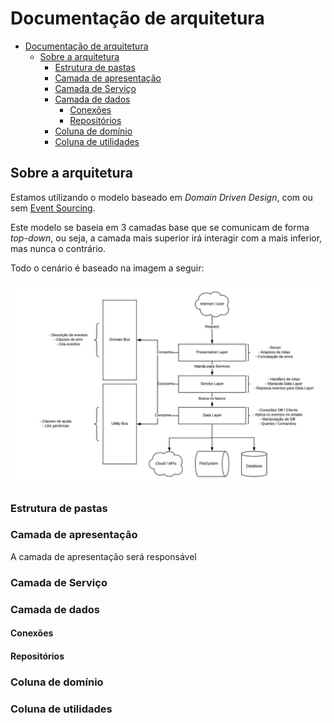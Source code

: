 # Documentação de arquitetura

<!-- TOC -->

- [Documentação de arquitetura](#documentação-de-arquitetura)
  - [Sobre a arquitetura](#sobre-a-arquitetura)
    - [Estrutura de pastas](#estrutura-de-pastas)
    - [Camada de apresentação](#camada-de-apresentação)
    - [Camada de Serviço](#camada-de-serviço)
    - [Camada de dados](#camada-de-dados)
      - [Conexões](#conexões)
      - [Repositórios](#repositórios)
    - [Coluna de domínio](#coluna-de-domínio)
    - [Coluna de utilidades](#coluna-de-utilidades)

<!-- /TOC -->

## Sobre a arquitetura

Estamos utilizando o modelo baseado em *Domain Driven Design*, com ou sem [Event Sourcing](https://martinfowler.com/eaaDev/EventSourcing.html).

Este modelo se baseia em 3 camadas base que se comunicam de forma *top-down*, ou seja, a camada mais superior irá interagir com a mais inferior, mas nunca o contrário.

Todo o cenário é baseado na imagem a seguir:

![](./images/NXCD-Architecture.jpeg)

### Estrutura de pastas



### Camada de apresentação

A camada de apresentação será responsável

### Camada de Serviço

### Camada de dados

#### Conexões

#### Repositórios

### Coluna de domínio

### Coluna de utilidades